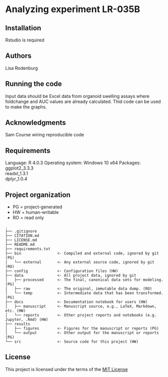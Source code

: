 # Analyzing experiment LR-035B

## Installation
Rstudio is required

## Authors
Lisa Rodenburg

## Running the code
Input data should be Excel data from organoid swelling assays where foldchange and AUC values are already calculated.
Thid code can be used to make the graphs.

## Acknowledgments
Sam
Course wiring reproducible code

## Requirements
Language: R 4.0.3
Operating system: Windows 10 x64
Packages: 
  ggplot2_3.3.3   
  readxl_1.3.1    
  dplyr_1.0.4 

## Project organization
- PG = project-generated
- HW = human-writable
- RO = read only
```
.
├── .gitignore
├── CITATION.md
├── LICENSE.md
├── README.md
├── requirements.txt
├── bin                <- Compiled and external code, ignored by git (PG)
│   └── external       <- Any external source code, ignored by git (RO)
├── config             <- Configuration files (HW)
├── data               <- All project data, ignored by git
│   ├── processed      <- The final, canonical data sets for modeling. (PG)
│   ├── raw            <- The original, immutable data dump. (RO)
│   └── temp           <- Intermediate data that has been transformed. (PG)
├── docs               <- Documentation notebook for users (HW)
│   ├── manuscript     <- Manuscript source, e.g., LaTeX, Markdown, etc. (HW)
│   └── reports        <- Other project reports and notebooks (e.g. Jupyter, .Rmd) (HW)
├── results
│   ├── figures        <- Figures for the manuscript or reports (PG)
│   └── output         <- Other output for the manuscript or reports (PG)
└── src                <- Source code for this project (HW)

```


## License

This project is licensed under the terms of the [MIT License](/LICENSE.md)

